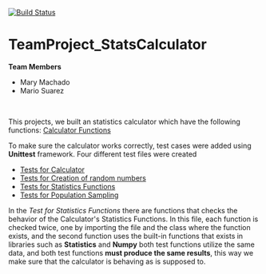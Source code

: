 [![Build Status](https://travis-ci.com/mkm99/TeamProject_StatsCalculator.svg?branch=master)](https://travis-ci.com/mkm99/TeamProject_StatsCalculator)

# TeamProject_StatsCalculator
**Team Members**
- Mary Machado
- Mario Suarez

<br>

This projects, we built an statistics calculator which have the following functions:
[Calculator Functions](/Overview.md)

To make sure the calculator works correctly, test cases were added using **Unittest** framework.
Four different test files were created
- [Tests for Calculator](/Tests/test_calculator.py)
- [Tests for Creation of random numbers](/Tests/test_random.py)
- [Tests for Statistics Functions](/Tests/test_statistics_functions.py)
- [Tests for Population Sampling](/Tests/test_population_sampling.py)

In the *Test for Statistics Functions* there are functions that checks the behavior of the Calculator's Statistics Functions.
In this file, each function is checked twice, one by importing the file and the class where the function exists, and the
second function uses the built-in functions that exists in libraries such as **Statistics** and **Numpy** both test functions
utilize the same data, and both test functions **must produce the same results**, this way we make sure that the calculator is
behaving as is supposed to.

 
